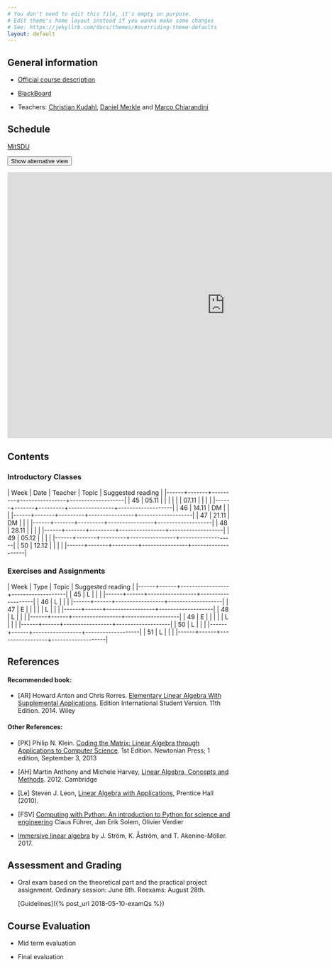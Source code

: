 ```yaml
---
# You don't need to edit this file, it's empty on purpose.
# Edit theme's home layout instead if you wanna make some changes
# See: https://jekyllrb.com/docs/themes/#overriding-theme-defaults
layout: default
---
```




## General information

- [Official course description](https://odinlister.sdu.dk/fagbesk/internkode/DM561/)

- [BlackBoard](https://e-learn.sdu.dk/webapps/blackboard/execute/courseMain?course_id=_390707_1)

- Teachers: [Christian Kudahl](https://imada.sdu.dk/~kudahl/), [Daniel Merkle](https://imada.sdu.dk/~daniel) and [Marco Chiarandini](https://imada.sdu.dk/~marco)


## Schedule

<a href="https://mitsdu.sdu.dk/skema/activity/N330024101/e18">MitSDU</a>


<button onclick="myFunction('Demo1')" class="w3-btn w3-cell w3-left-align">Show alternative view <i class="fa fa-caret-down"></i></button>
<div id="Demo1" class="w3-container w3-hide">

<div class="w3-responsive">

<iframe src="https://calendar.google.com/calendar/embed?showTitle=0&amp;showPrint=0&amp;showCalendars=0&amp;showTz=0&amp;height=600&amp;wkst=1&amp;bgcolor=%23FFFFFF&amp;src=egkljh81e5gn1qa11drhvli5g1quqn6e%40import.calendar.google.com&amp;color=%23853104&amp;src=i1sgtn4cueuhfc0o5u0aao73ikbrkuol%40import.calendar.google.com&amp;color=%23853104&amp;src=e_2_en%23weeknum%40group.v.calendar.google.com&amp;color=%23B1365F&amp;ctz=Europe%2FCopenhagen" style="border-width:0" width="980" height="600" frameborder="0" scrolling="no"></iframe>

<!-- <div w3-include-html="./assets/timetable.html"></div> 
<script>
w3.includeHTML();
</script>

-->

</div>

</div>




## Contents

### Introductory Classes


| Week |  Date | Teacher | Topic 	 | Suggested reading |
|------+-------+---------+----------------+-------------------|
|   45 | 05.11 |         |                |                   |
|      | 07.11 |         |                |                   |
|------+-------+---------+----------------+-------------------|
|   46 | 14.11 | DM      |                |                   |
|------+-------+---------+----------------+-------------------|
|   47 | 21.11 | DM      |                |                   |
|------+-------+---------+----------------+-------------------|
|   48 | 28.11 |         |                |                   |
|------+-------+---------+----------------+-------------------|
|   49 | 05.12 |         |                |                   |
|------+-------+---------+----------------+-------------------|
|   50 | 12.12 |         |                |                   |
|------+-------+---------+----------------+-------------------|



### Exercises and Assignments

| Week | Type | Topic  	 | Suggested reading |
|------+------+-----------------+-------------------|
|   45 | L    |                 |                   |
|------+------+-----------------+-------------------|
|   46 | L    |                 |                   |
|------+------+-----------------+-------------------|
|   47 | E    |                 |                   |
|      | L    |                 |                   |
|------+------+-----------------+-------------------|
|   48 | L    |                 |                   |
|------+------+-----------------+-------------------|
|   49 | E    |                 |                   |
|      | L    |                 |                   |
|------+------+-----------------+-------------------|
|   50 | L    |                 |                   |
|------+------+-----------------+-------------------|
|   51 | L    |                 |                   |
|------+------+-----------------+-------------------|



## References 

#### Recommended book:


- [AR] Howard Anton and Chris Rorres. [Elementary Linear Algebra With
  Supplemental
  Applications](http://eu.wiley.com/WileyCDA/WileyTitle/productCd-1118677455.html). Edition
  International Student Version. 11th Edition. 2014. Wiley

  
#### Other References:  


- [PK] Philip N. Klein. [Coding the Matrix: Linear Algebra through
  Applications to Computer
  Science](https://www.amazon.com/dp/0615880991/). 1st Edition.
  Newtonian Press; 1 edition, September 3, 2013

 

- [AH] Martin Anthony and Michele Harvey, [Linear Algebra, Concepts and Methods](http://www.cambridge.org/us/academic/subjects/mathematics/algebra/linear-algebra-concepts-and-methods). 2012. Cambridge


- [Le] Steven J. Leon, [Linear Algebra with
  Applications](http://wps.aw.com/leon_linearalg_9/), Prentice Hall
  (2010).


- [FSV] [Computing with Python: An introduction to Python for science and engineering](http://www.pearson.ch/1471/9780273786436/Computing-with-Python-An-introduction-to.aspx)
  Claus Führer, Jan Erik Solem, Olivier Verdier



- [Immersive linear algebra](http://immersivemath.com/ila/index.html) by J. Ström, K. Åström, and
  T. Akenine-Möller. 2017.





<!--
[1]: {{ "/assets/dm865-presentation-handout.pdf" | absolute_url }}
-->

## Assessment and Grading

- Oral exam based on the theoretical part and the practical project
  assignment. Ordinary session: June 6th. Reexams: August 28th.

  [Guidelines]({% post_url 2018-05-10-examQs %})


## Course Evaluation

- Mid term evaluation

- Final evaluation
